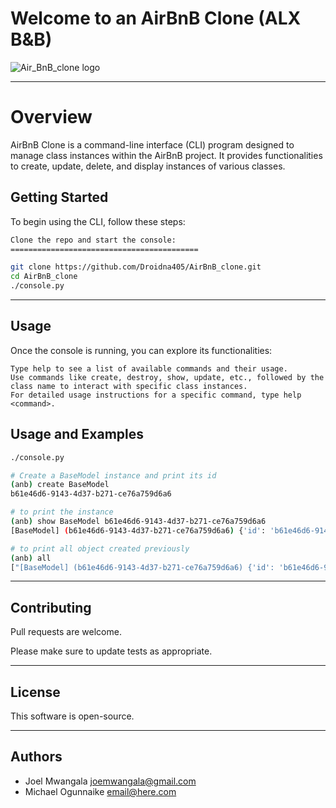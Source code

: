 # Welcome to an AirBnB Clone (ALX B&B)

![Air_BnB_clone logo](img/air_bnb_clone.png)

---
# Overview
AirBnB Clone is a command-line interface (CLI) program designed to manage class instances within the AirBnB project. It provides functionalities to create, update, delete, and display instances of various classes.

## Getting Started
To begin using the CLI, follow these steps:

```bash
Clone the repo and start the console:
==========================================

git clone https://github.com/Droidna405/AirBnB_clone.git
cd AirBnB_clone
./console.py
```

---
## Usage
Once the console is running, you can explore its functionalities:

    Type help to see a list of available commands and their usage.
    Use commands like create, destroy, show, update, etc., followed by the class name to interact with specific class instances.
    For detailed usage instructions for a specific command, type help <command>.

## Usage and Examples

```bash
./console.py

# Create a BaseModel instance and print its id
(anb) create BaseModel
b61e46d6-9143-4d37-b271-ce76a759d6a6

# to print the instance
(anb) show BaseModel b61e46d6-9143-4d37-b271-ce76a759d6a6
[BaseModel] (b61e46d6-9143-4d37-b271-ce76a759d6a6) {'id': 'b61e46d6-9143-4d37-b271-ce76a759d6a6', 'created_at': datetime.datetime(2021, 6, 30, 11, 34, 53, 117968), 'updated_at': datetime.datetime(2021, 6, 30, 14, 34, 53, 118060)}

# to print all object created previously
(anb) all
["[BaseModel] (b61e46d6-9143-4d37-b271-ce76a759d6a6) {'id': 'b61e46d6-9143-4d37-b271-ce76a759d6a6', 'created_at': datetime.datetime(2021, 6, 30, 11, 34, 53, 117968), 'updated_at': datetime.datetime(2021, 6, 30, 14, 34, 53, 118060)}", "[BaseModel] (426aea0f-5012-4a52-9a3a-3c775ff98e07) {'id': '426aea0f-5012-4a52-9a3a-3c775ff98e07', 'created_at': datetime.datetime(2021, 6, 30, 13, 29, 6, 1369), 'updated_at': datetime.datetime(2021, 6, 30, 13, 29, 6, 1383)}"]
```

---
## Contributing
Pull requests are welcome.

Please make sure to update tests as appropriate.

---
## License
This software is open-source.

---
## Authors

- Joel Mwangala <joemwangala@gmail.com>
- Michael Ogunnaike <email@here.com>